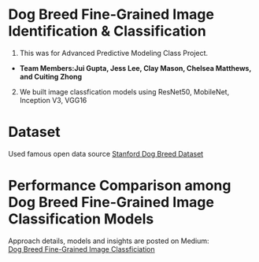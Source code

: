 # Dog Breed Fine-Grained Image Identification & Classification
1. This was for Advanced Predictive Modeling Class Project.</br>
* **Team Members:Jui Gupta, Jess Lee, Clay Mason, Chelsea Matthews, and Cuiting Zhong**</br>
2. We built image classfication models using ResNet50, MobileNet, Inception V3, VGG16</br>

# Dataset
Used famous open data source [Stanford Dog Breed Dataset](http://vision.stanford.edu/aditya86/ImageNetDogs/)

# Performance Comparison among Dog Breed Fine-Grained Image Classification Models
Approach details, models and insights are posted on Medium:</br>
[Dog Breed Fine-Grained Image Classficiation](https://medium.com/@claymason313/dog-breed-image-classification-1ef7dc1b1967)
